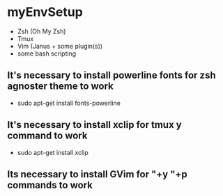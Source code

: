 # myEnvSetup
- Zsh (Oh My Zsh)
- Tmux
- Vim (Janus + some plugin(s))
- some bash scripting 

## It's necessary to install powerline fonts for zsh agnoster theme to work
- sudo apt-get install fonts-powerline

## It's necessary to install xclip for tmux y command to work
- sudo apt-get install xclip

## Its necessary to install GVim for "+y "+p commands to work
